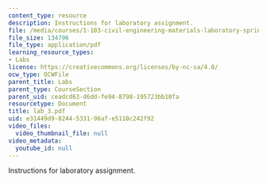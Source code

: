 ```yaml
---
content_type: resource
description: Instructions for laboratory assignment.
file: /media/courses/1-103-civil-engineering-materials-laboratory-spring-2004/e31449d98244533196afe5110c242f92_lab_3.pdf
file_size: 134796
file_type: application/pdf
learning_resource_types:
- Labs
license: https://creativecommons.org/licenses/by-nc-sa/4.0/
ocw_type: OCWFile
parent_title: Labs
parent_type: CourseSection
parent_uid: ceadcd63-d6dd-fe94-8798-195723bb10fa
resourcetype: Document
title: lab_3.pdf
uid: e31449d9-8244-5331-96af-e5110c242f92
video_files:
  video_thumbnail_file: null
video_metadata:
  youtube_id: null
---
```

Instructions for laboratory assignment.